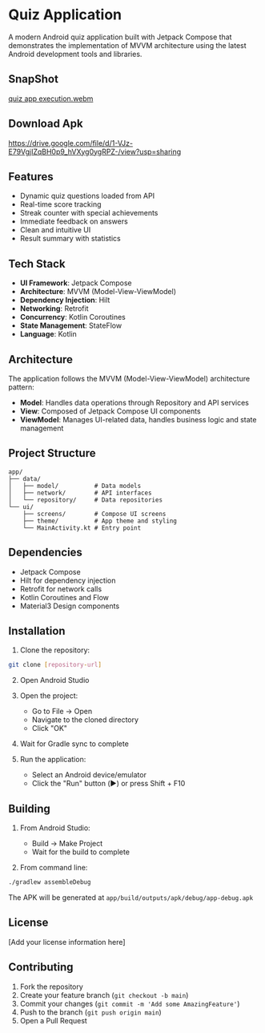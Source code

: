 # Quiz Application

A modern Android quiz application built with Jetpack Compose that demonstrates the implementation of MVVM architecture using the latest Android development tools and libraries.

## SnapShot
[quiz app execution.webm](https://github.com/user-attachments/assets/65d1b4ec-1983-4f68-aefc-5b5bc44a8cbb)

## Download Apk
https://drive.google.com/file/d/1-VJz-E79VgjIZqBH0p9_hVXyg0ygRPZ-/view?usp=sharing

## Features

- Dynamic quiz questions loaded from API
- Real-time score tracking
- Streak counter with special achievements
- Immediate feedback on answers
- Clean and intuitive UI
- Result summary with statistics

## Tech Stack

- **UI Framework**: Jetpack Compose
- **Architecture**: MVVM (Model-View-ViewModel)
- **Dependency Injection**: Hilt
- **Networking**: Retrofit
- **Concurrency**: Kotlin Coroutines
- **State Management**: StateFlow
- **Language**: Kotlin

## Architecture

The application follows the MVVM (Model-View-ViewModel) architecture pattern:

- **Model**: Handles data operations through Repository and API services
- **View**: Composed of Jetpack Compose UI components
- **ViewModel**: Manages UI-related data, handles business logic and state management

## Project Structure

```
app/
├── data/
│   ├── model/          # Data models
│   ├── network/        # API interfaces
│   └── repository/     # Data repositories
└── ui/
    ├── screens/        # Compose UI screens
    ├── theme/          # App theme and styling
    └── MainActivity.kt # Entry point
```

## Dependencies

- Jetpack Compose
- Hilt for dependency injection
- Retrofit for network calls
- Kotlin Coroutines and Flow
- Material3 Design components

## Installation

1. Clone the repository:
```bash
git clone [repository-url]
```

2. Open Android Studio

3. Open the project:
   - Go to File -> Open
   - Navigate to the cloned directory
   - Click "OK"

4. Wait for Gradle sync to complete

5. Run the application:
   - Select an Android device/emulator
   - Click the "Run" button (▶️) or press Shift + F10

## Building

1. From Android Studio:
   - Build -> Make Project
   - Wait for the build to complete

2. From command line:
```bash
./gradlew assembleDebug
```

The APK will be generated at `app/build/outputs/apk/debug/app-debug.apk`

## License

[Add your license information here]

## Contributing

1. Fork the repository
2. Create your feature branch (`git checkout -b main`)
3. Commit your changes (`git commit -m 'Add some AmazingFeature'`)
4. Push to the branch (`git push origin main`)
5. Open a Pull Request
